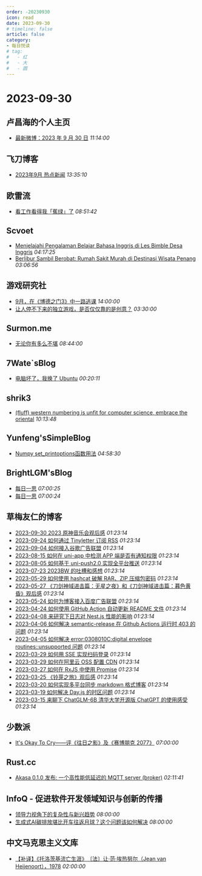 ```yaml
---
order: -20230930
icon: read
date: 2023-09-30
# timeline: false
article: false
category:
- 每日悦读
# tag:
#   - 红
#   - 大
#   - 圆
---
```


# 2023-09-30 
## 卢昌海的个人主页<span></span>
* [最新微博：2023 年 9 月 30 日](https://www.changhai.org/articles/miscellaneous/blog/202309.php#latest) *11:14:00* 
## 飞刀博客<span></span>
* [2023年9月 热点新闻](https://www.feidaoboke.com/post/hot-news-monthly-202309.html) *13:35:10* 
## 欧雷流<span></span>
* [看工作看得我「蕉绿」了](https://ourai.ws/posts/what-kind-of-job-should-i-look-for/) *08:51:42* 
## Scvoet<span></span>
* [Menjelajahi Pengalaman Belajar Bahasa Inggris di Les Bimble Desa Inggris](https://scvoet.me/uncategorized/menjelajahi-pengalaman-belajar-bahasa-inggris-di-les-bimble-desa-inggris) *04:17:25* 
* [Berlibur Sambil Berobat: Rumah Sakit Murah di Destinasi Wisata Penang](https://scvoet.me/uncategorized/berlibur-sambil-berobat-rumah-sakit-murah-di-destinasi-wisata-penang) *03:06:56* 
## 游戏研究社<span></span>
* [9月，在《博德之门3》中一路逃课](https://www.yystv.cn/p/11215) *14:00:00* 
* [让人停不下来的独立游戏，是否仅仅靠的是创意？](https://www.yystv.cn/p/11214) *03:30:00* 
## Surmon.me<span></span>
* [无论你有多么不堪](https://surmon.me/article/251) *08:44:00* 
## 7Wate`sBlog<span></span>
* [电脑坏了，我换了 Ubuntu](https://blog.7wate.com/?p=124) *00:20:11* 
## shrik3<span></span>
* [(fluff) western numbering is unfit for computer science, embrace the oriental](https://shrik3.com/post/hex_numbers/) *10:13:48* 
## Yunfeng'sSimpleBlog<span></span>
* [Numpy set_printoptions函数用法](http://vra.github.io/2023/09/30/numpy-printoptions/) *04:58:30* 
## BrightLGM'sBlog<span></span>
* [每日一思](http://brightliao.com/2023/09/25/daily-thoughts/) *07:00:25* 
* [每日一思](http://brightliao.com/2023/07/24/daily-thought/) *07:00:24* 
## 草梅友仁的博客<span></span>
* [2023-09-30 2023 原神音乐会观后感](https://blog.cmyr.ltd/archives/e09e35b2.html) *01:23:14* 
* [2023-09-24 如何通过 Tinyletter 订阅 RSS](https://blog.cmyr.ltd/archives/971f76c0.html) *01:23:14* 
* [2023-09-04 如何接入谷歌广告联盟](https://blog.cmyr.ltd/archives/38c2d695.html) *01:23:14* 
* [2023-08-15 如何在 uni-app 中检测 APP 端是否有通知权限](https://blog.cmyr.ltd/archives/545e0e03.html) *01:23:14* 
* [2023-08-05 如何基于 uni-push2.0 实现全平台推送](https://blog.cmyr.ltd/archives/1ecf6190.html) *01:23:14* 
* [2023-07-23 2023BW 的吐槽和感想](https://blog.cmyr.ltd/archives/f2c308dd.html) *01:23:14* 
* [2023-05-29 如何使用 hashcat 破解 RAR、ZIP 压缩包密码](https://blog.cmyr.ltd/archives/5865a866.html) *01:23:14* 
* [2023-05-27 《刀剑神域进击篇：无星之夜》和《刀剑神域进击篇：暮色黄昏》观后感](https://blog.cmyr.ltd/archives/652a5a31.html) *01:23:14* 
* [2023-05-24 如何为博客接入百度广告联盟](https://blog.cmyr.ltd/archives/e941bc42.html) *01:23:14* 
* [2023-04-24 如何使用 GitHub Action 自动更新 README 文件](https://blog.cmyr.ltd/archives/bdbd3313.html) *01:23:14* 
* [2023-04-08 来研究下日志对 Nest.js 性能的影响](https://blog.cmyr.ltd/archives/2b5bf0d8.html) *01:23:14* 
* [2023-04-06 如何解决 semantic-release 在 Github Actions 运行时 403 的问题](https://blog.cmyr.ltd/archives/4a22ebbf.html) *01:23:14* 
* [2023-04-05 如何解决 error:0308010C:digital envelope routines::unsupported 问题](https://blog.cmyr.ltd/archives/1d98f189.html) *01:23:14* 
* [2023-03-29 如何用 SSE 实现扫码登录](https://blog.cmyr.ltd/archives/634d3ff9.html) *01:23:14* 
* [2023-03-29 如何在阿里云 OSS 配置 CDN](https://blog.cmyr.ltd/archives/f67f80af.html) *01:23:14* 
* [2023-03-27 如何在 RxJS 中使用 Promise](https://blog.cmyr.ltd/archives/84a41459.html) *01:23:14* 
* [2023-03-25 《铃芽之旅》观后感](https://blog.cmyr.ltd/archives/b33a1de3.html) *01:23:14* 
* [2023-03-20 如何实现多平台同步 markdown 格式博客](https://blog.cmyr.ltd/archives/62f903af.html) *01:23:14* 
* [2023-03-19 如何解决 Day.js 的时区问题](https://blog.cmyr.ltd/archives/790c51e7.html) *01:23:14* 
* [2023-03-15 来聊下 ChatGLM-6B 清华大学开源版 ChatGPT 的使用感受](https://blog.cmyr.ltd/archives/eec20dd.html) *01:23:14* 
## 少数派<span></span>
* [It's Okay To Cry——评《往日之影》及《赛博朋克 2077》](https://sspai.com/post/83309) *07:00:00* 
## Rust.cc<span></span>
* [Akasa 0.1.0 发布: 一个高性能低延迟的 MQTT server (broker)](https://rustcc.cn/article?id=7614a3ca-5d0b-4f92-b6dc-23cc8f74bcb9) *02:11:41* 
## InfoQ - 促进软件开发领域知识与创新的传播<span></span>
* [领导力视角下的复杂性与新兴趋势](https://www.infoq.cn/article/l96EdyzNTPXJZIOQR99T?utm_source=rss&utm_medium=article) *08:00:00* 
* [生成式AI碳排放堪比开车往返月球？这个问题该如何解决](https://www.infoq.cn/article/EGdxPRvIZexgBCvtaeJP?utm_source=rss&utm_medium=article) *08:00:00* 
## 中文马克思主义文库<span></span>
* [【补译】《托洛茨基流亡生涯》　〔法〕让·范·埃热努尔（Jean van Heijenoort），1978](https://www.marxists.org/chinese/trotsky/review/with-trotsky-in-exile-1978/index.htm) *02:00:00* 

